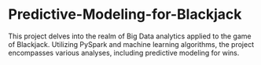 # Predictive-Modeling-for-Blackjack
 This project delves into the realm of Big Data analytics  applied to the game of Blackjack. Utilizing PySpark and machine  learning algorithms, the project encompasses various analyses,  including predictive modeling for wins.
